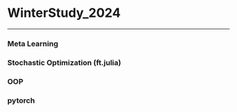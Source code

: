 # WinterStudy_2024
-----
### Meta Learning
### Stochastic Optimization (ft.julia)
### OOP
### pytorch
